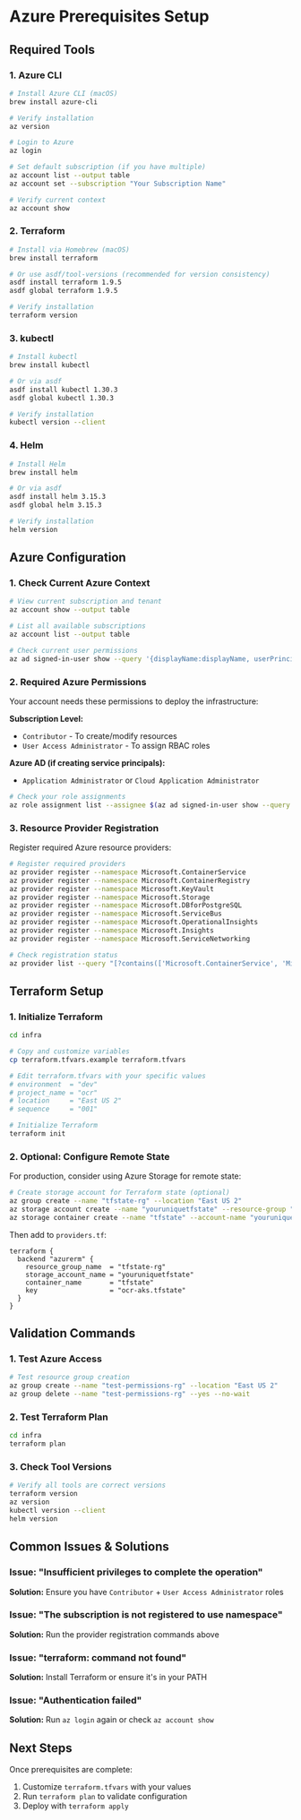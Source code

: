# Azure Prerequisites Setup

## Required Tools

### 1. Azure CLI
```bash
# Install Azure CLI (macOS)
brew install azure-cli

# Verify installation
az version

# Login to Azure
az login

# Set default subscription (if you have multiple)
az account list --output table
az account set --subscription "Your Subscription Name"

# Verify current context
az account show
```

### 2. Terraform
```bash
# Install via Homebrew (macOS)
brew install terraform

# Or use asdf/tool-versions (recommended for version consistency)
asdf install terraform 1.9.5
asdf global terraform 1.9.5

# Verify installation
terraform version
```

### 3. kubectl
```bash
# Install kubectl
brew install kubectl

# Or via asdf
asdf install kubectl 1.30.3
asdf global kubectl 1.30.3

# Verify installation
kubectl version --client
```

### 4. Helm
```bash
# Install Helm
brew install helm

# Or via asdf
asdf install helm 3.15.3
asdf global helm 3.15.3

# Verify installation
helm version
```

## Azure Configuration

### 1. Check Current Azure Context
```bash
# View current subscription and tenant
az account show --output table

# List all available subscriptions
az account list --output table

# Check current user permissions
az ad signed-in-user show --query '{displayName:displayName, userPrincipalName:userPrincipalName}'
```

### 2. Required Azure Permissions
Your account needs these permissions to deploy the infrastructure:

**Subscription Level:**
- `Contributor` - To create/modify resources
- `User Access Administrator` - To assign RBAC roles

**Azure AD (if creating service principals):**
- `Application Administrator` or `Cloud Application Administrator`

```bash
# Check your role assignments
az role assignment list --assignee $(az ad signed-in-user show --query id -o tsv) --output table
```

### 3. Resource Provider Registration
Register required Azure resource providers:

```bash
# Register required providers
az provider register --namespace Microsoft.ContainerService
az provider register --namespace Microsoft.ContainerRegistry
az provider register --namespace Microsoft.KeyVault
az provider register --namespace Microsoft.Storage
az provider register --namespace Microsoft.DBforPostgreSQL
az provider register --namespace Microsoft.ServiceBus
az provider register --namespace Microsoft.OperationalInsights
az provider register --namespace Microsoft.Insights
az provider register --namespace Microsoft.ServiceNetworking

# Check registration status
az provider list --query "[?contains(['Microsoft.ContainerService', 'Microsoft.ContainerRegistry', 'Microsoft.KeyVault', 'Microsoft.Storage', 'Microsoft.DBforPostgreSQL', 'Microsoft.ServiceBus'], namespace)].{Namespace:namespace, State:registrationState}" --output table
```

## Terraform Setup

### 1. Initialize Terraform
```bash
cd infra

# Copy and customize variables
cp terraform.tfvars.example terraform.tfvars

# Edit terraform.tfvars with your specific values
# environment  = "dev"
# project_name = "ocr"
# location     = "East US 2"
# sequence     = "001"

# Initialize Terraform
terraform init
```

### 2. Optional: Configure Remote State
For production, consider using Azure Storage for remote state:

```bash
# Create storage account for Terraform state (optional)
az group create --name "tfstate-rg" --location "East US 2"
az storage account create --name "youruniquetfstate" --resource-group "tfstate-rg" --location "East US 2" --sku "Standard_LRS"
az storage container create --name "tfstate" --account-name "youruniquetfstate"
```

Then add to `providers.tf`:
```hcl
terraform {
  backend "azurerm" {
    resource_group_name  = "tfstate-rg"
    storage_account_name = "youruniquetfstate"
    container_name       = "tfstate"
    key                  = "ocr-aks.tfstate"
  }
}
```

## Validation Commands

### 1. Test Azure Access
```bash
# Test resource group creation
az group create --name "test-permissions-rg" --location "East US 2"
az group delete --name "test-permissions-rg" --yes --no-wait
```

### 2. Test Terraform Plan
```bash
cd infra
terraform plan
```

### 3. Check Tool Versions
```bash
# Verify all tools are correct versions
terraform version
az version
kubectl version --client
helm version
```

## Common Issues & Solutions

### Issue: "Insufficient privileges to complete the operation"
**Solution:** Ensure you have `Contributor` + `User Access Administrator` roles

### Issue: "The subscription is not registered to use namespace"
**Solution:** Run the provider registration commands above

### Issue: "terraform: command not found"
**Solution:** Install Terraform or ensure it's in your PATH

### Issue: "Authentication failed"
**Solution:** Run `az login` again or check `az account show`

## Next Steps

Once prerequisites are complete:
1. Customize `terraform.tfvars` with your values
2. Run `terraform plan` to validate configuration
3. Deploy with `terraform apply`